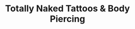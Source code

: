 ---
title: "Totally Naked Tattoos & Body Piercing"
url: /blacksburg/totally-naked-tattoos-und-body-piercing/
shop: Tattoo
---